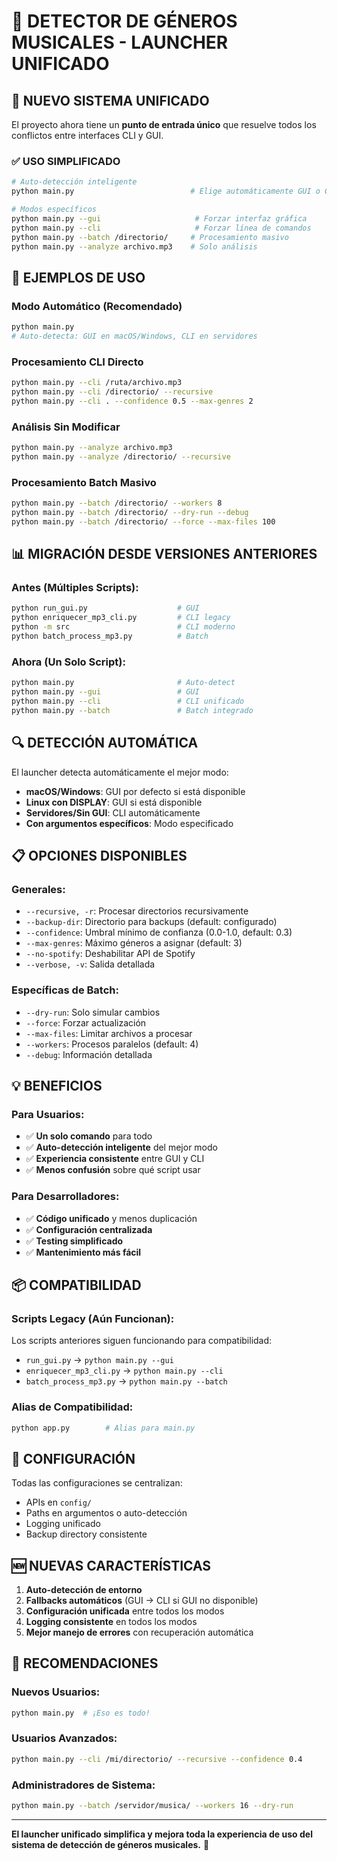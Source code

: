 # 🎵 DETECTOR DE GÉNEROS MUSICALES - LAUNCHER UNIFICADO

## 🚀 NUEVO SISTEMA UNIFICADO

El proyecto ahora tiene un **punto de entrada único** que resuelve todos los conflictos entre interfaces CLI y GUI.

### ✅ **USO SIMPLIFICADO**

```bash
# Auto-detección inteligente
python main.py                          # Elige automáticamente GUI o CLI

# Modos específicos
python main.py --gui                     # Forzar interfaz gráfica
python main.py --cli                     # Forzar línea de comandos
python main.py --batch /directorio/     # Procesamiento masivo
python main.py --analyze archivo.mp3    # Solo análisis
```

## 🔧 **EJEMPLOS DE USO**

### **Modo Automático (Recomendado)**
```bash
python main.py
# Auto-detecta: GUI en macOS/Windows, CLI en servidores
```

### **Procesamiento CLI Directo**
```bash
python main.py --cli /ruta/archivo.mp3
python main.py --cli /directorio/ --recursive
python main.py --cli . --confidence 0.5 --max-genres 2
```

### **Análisis Sin Modificar**
```bash
python main.py --analyze archivo.mp3
python main.py --analyze /directorio/ --recursive
```

### **Procesamiento Batch Masivo**
```bash
python main.py --batch /directorio/ --workers 8
python main.py --batch /directorio/ --dry-run --debug
python main.py --batch /directorio/ --force --max-files 100
```

## 📊 **MIGRACIÓN DESDE VERSIONES ANTERIORES**

### **Antes (Múltiples Scripts):**
```bash
python run_gui.py                    # GUI
python enriquecer_mp3_cli.py         # CLI legacy
python -m src                        # CLI moderno
python batch_process_mp3.py          # Batch
```

### **Ahora (Un Solo Script):**
```bash
python main.py                       # Auto-detect
python main.py --gui                 # GUI
python main.py --cli                 # CLI unificado
python main.py --batch               # Batch integrado
```

## 🔍 **DETECCIÓN AUTOMÁTICA**

El launcher detecta automáticamente el mejor modo:

- **macOS/Windows**: GUI por defecto si está disponible
- **Linux con DISPLAY**: GUI si está disponible
- **Servidores/Sin GUI**: CLI automáticamente
- **Con argumentos específicos**: Modo especificado

## 📋 **OPCIONES DISPONIBLES**

### **Generales:**
- `--recursive, -r`: Procesar directorios recursivamente
- `--backup-dir`: Directorio para backups (default: configurado)
- `--confidence`: Umbral mínimo de confianza (0.0-1.0, default: 0.3)
- `--max-genres`: Máximo géneros a asignar (default: 3)
- `--no-spotify`: Deshabilitar API de Spotify
- `--verbose, -v`: Salida detallada

### **Específicas de Batch:**
- `--dry-run`: Solo simular cambios
- `--force`: Forzar actualización
- `--max-files`: Limitar archivos a procesar
- `--workers`: Procesos paralelos (default: 4)
- `--debug`: Información detallada

## 💡 **BENEFICIOS**

### **Para Usuarios:**
- ✅ **Un solo comando** para todo
- ✅ **Auto-detección inteligente** del mejor modo
- ✅ **Experiencia consistente** entre GUI y CLI
- ✅ **Menos confusión** sobre qué script usar

### **Para Desarrolladores:**
- ✅ **Código unificado** y menos duplicación
- ✅ **Configuración centralizada**
- ✅ **Testing simplificado**
- ✅ **Mantenimiento más fácil**

## 📦 **COMPATIBILIDAD**

### **Scripts Legacy (Aún Funcionan):**
Los scripts anteriores siguen funcionando para compatibilidad:
- `run_gui.py` → `python main.py --gui`
- `enriquecer_mp3_cli.py` → `python main.py --cli`
- `batch_process_mp3.py` → `python main.py --batch`

### **Alias de Compatibilidad:**
```bash
python app.py        # Alias para main.py
```

## 🔧 **CONFIGURACIÓN**

Todas las configuraciones se centralizan:
- APIs en `config/` 
- Paths en argumentos o auto-detección
- Logging unificado
- Backup directory consistente

## 🆕 **NUEVAS CARACTERÍSTICAS**

1. **Auto-detección de entorno**
2. **Fallbacks automáticos** (GUI → CLI si GUI no disponible)
3. **Configuración unificada** entre todos los modos
4. **Logging consistente** en todos los modos
5. **Mejor manejo de errores** con recuperación automática

## 🚀 **RECOMENDACIONES**

### **Nuevos Usuarios:**
```bash
python main.py  # ¡Eso es todo!
```

### **Usuarios Avanzados:**
```bash
python main.py --cli /mi/directorio/ --recursive --confidence 0.4
```

### **Administradores de Sistema:**
```bash
python main.py --batch /servidor/musica/ --workers 16 --dry-run
```

---

**El launcher unificado simplifica y mejora toda la experiencia de uso del sistema de detección de géneros musicales.** 🎵 
